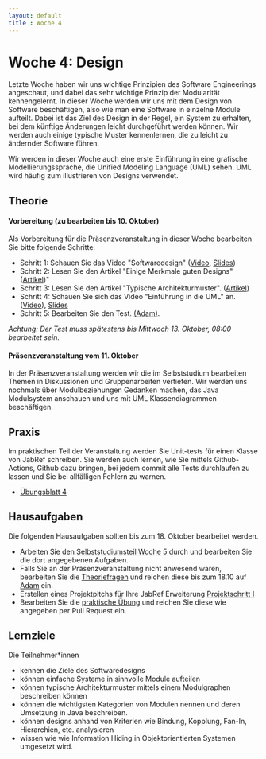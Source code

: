 ```yaml
---
layout: default
title : Woche 4
---
```


# Woche 4: Design

Letzte Woche haben wir uns wichtige Prinzipien des Software Engineerings angeschaut, und dabei das sehr wichtige Prinzip 
der Modularität kennengelernt. In dieser Woche werden wir uns mit dem Design von Software beschäftigen, also wie man eine Software in einzelne Module aufteilt. Dabei ist das Ziel des Design in der Regel, ein System zu erhalten, bei dem künftige
Änderungen leicht durchgeführt werden können. Wir werden auch einige typische Muster kennenlernen, die zu leicht zu ändernder Software führen.

Wir werden in dieser Woche auch eine erste Einführung in eine grafische Modellierungssprache, die Unified Modeling Language (UML) sehen. UML wird häufig zum illustrieren von Designs verwendet. 


## Theorie

#### Vorbereitung (zu bearbeiten bis 10. Oktober)


Als Vorbereitung für die Präsenzveranstaltung in dieser Woche bearbeiten Sie bitte folgende Schritte:

* Schritt 1: Schauen Sie das Video "Softwaredesign" ([Video](https://unibas.cloud.panopto.eu/Panopto/Pages/Viewer.aspx?id=d335d440-5091-44d1-b108-b06600bd5a05), [Slides](./slides/Design.pdf))
* Schritt 2: Lesen Sie den Artikel  "Einige Merkmale guten Designs"  ([Artikel](./design-hints))"
* Schritt 3: Lesen Sie den Artikel "Typische Architekturmuster". ([Artikel](./articles/module-architectural-patterns))
* Schritt 4: Schauen Sie sich das Video "Einführung in die UML" an. ([Video](https://unibas.cloud.panopto.eu/Panopto/Pages/Viewer.aspx?id=8c8cffc1-41ce-442c-b391-b06600bd5a47)), [Slides](./slides/UML-Klassendiagramme.pdf)
* Schritt 5: Bearbeiten Sie den Test. [(Adam)](https://adam.unibas.ch/goto_adam_tst_1629491.html).

*Achtung: Der Test muss spätestens bis Mittwoch 13. Oktober, 08:00 bearbeitet sein.*

####  Präsenzveranstaltung vom 11. Oktober

In der Präsenzveranstaltung werden wir die im Selbststudium bearbeiten Themen in Diskussionen und Gruppenarbeiten vertiefen. 
Wir werden uns nochmals über Modulbeziehungen Gedanken machen, das Java Modulsystem anschauen und uns mit UML Klassendiagrammen beschäftigen.


## Praxis

 Im praktischen Teil der Veranstaltung werden Sie Unit-tests für einen Klasse von JabRef schreiben. Sie werden auch lernen, 
 wie Sie mittels Github-Actions, Github dazu bringen, bei jedem commit alle Tests durchlaufen zu lassen und Sie bei allfälligen 
 Fehlern zu warnen. 

* [Übungsblatt 4](../exercises/unit-tests-und-ci) 


## Hausaufgaben

Die folgenden Hausaufgaben sollten bis zum 18. Oktober bearbeitet werden. 

* Arbeiten Sie den [Selbststudiumsteil Woche 5](../week5/index) durch und bearbeiten Sie die dort angegebenen Aufgaben. 
* Falls Sie an der Präsenzveranstaltung nicht anwesend waren, bearbeiten Sie die [Theoriefragen](theory-exercises) und reichen diese bis zum 18.10 auf [Adam](https://adam.unibas.ch/goto_adam_exc_1629562.html) ein. 
* Erstellen eines Projektpitchs für Ihre JabRef Erweiterung [Projektschritt I](../project/pitch)
* Bearbeiten Sie die [praktische Übung](../exercises/unit-tests-und-ci) und reichen Sie diese wie angegeben per Pull Request ein. 


## Lernziele 

Die Teilnehmer*innen 

* kennen die Ziele des Softwaredesigns
* können einfache Systeme in sinnvolle Module aufteilen 
* können typische Architekturmuster mittels einem Modulgraphen beschreiben können
* können die wichtigsten Kategorien von Modulen nennen und deren Umsetzung in Java beschreiben.
* können designs anhand von Kriterien wie Bindung, Kopplung, Fan-In, Hierarchien, etc. analysieren
* wissen wie wie Information Hiding in Objektorientierten Systemen umgesetzt wird. 

